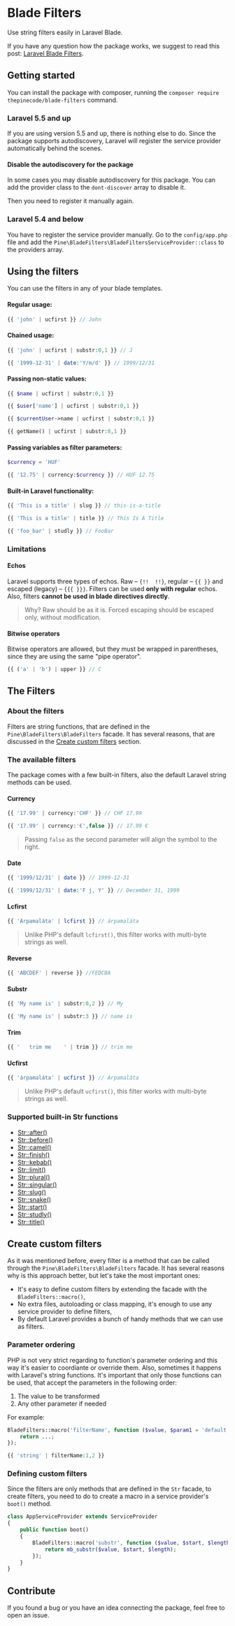 # Blade Filters

Use string filters easily in Laravel Blade.

If you have any question how the package works, we suggest to read this post:
[Laravel Blade Filters](https://pineco.de/laravel-blade-filters/).

## Getting started

You can install the package with composer, running the `composer require thepinecode/blade-filters` command.

### Laravel 5.5 and up

If you are using version 5.5 and up, there is nothing else to do.
Since the package supports autodiscovery, Laravel will register the service provider automatically behind the scenes.

#### Disable the autodiscovery for the package

In some cases you may disable autodiscovery for this package.
You can add the provider class to the `dont-discover` array to disable it.

Then you need to register it manually again.

### Laravel 5.4 and below

You have to register the service provider manually.
Go to the `config/app.php` file and add the `Pine\BladeFilters\BladeFiltersServiceProvider::class` to the providers array.

## Using the filters

You can use the filters in any of your blade templates.

#### Regular usage:

```php
{{ 'john' | ucfirst }} // John
```

#### Chained usage:

```php
{{ 'john' | ucfirst | substr:0,1 }} // J

{{ '1999-12-31' | date:'Y/m/d' }} // 1999/12/31
```

#### Passing non-static values:

```php
{{ $name | ucfirst | substr:0,1 }}

{{ $user['name'] | ucfirst | substr:0,1 }}

{{ $currentUser->name | ucfirst | substr:0,1 }}

{{ getName() | ucfirst | substr:0,1 }}
```

#### Passing variables as filter parameters:

```php
$currency = 'HUF'

{{ '12.75' | currency:$currency }} // HUF 12.75
```

#### Built-in Laravel functionality:

```php
{{ 'This is a title' | slug }} // this-is-a-title

{{ 'This is a title' | title }} // This Is A Title

{{ 'foo_bar' | studly }} // FooBar
```

### Limitations

#### Echos

Laravel supports three types of echos. Raw – `{!!  !!}`, regular – `{{ }}` and escaped (legacy) – `{{{ }}}`.
Filters can be used **only with regular** echos. Also, filters **cannot be used in blade directives directly**.

> Why? Raw should be as it is. Forced escaping should be escaped only, without modification.

#### Bitwise operators

Bitwise operators are allowed, but they must be wrapped in parentheses,
since they are using the same "pipe operator".

```php
{{ ('a' | 'b') | upper }} // C
```

## The Filters

### About the filters

Filters are string functions, that are defined in the `Pine\BladeFilters\BladeFilters` facade.
It has several reasons, that are discussed in the [Create custom filters](#create-custom-filters) section.

### The available filters

The package comes with a few built-in filters, also the default Laravel string methods can be used.

#### Currency

```php
{{ '17.99' | currency:'CHF' }} // CHF 17.99

{{ '17.99' | currency:'€',false }} // 17.99 €
```

> Passing `false` as the second parameter will align the symbol to the right.

#### Date

```php
{{ '1999/12/31' | date }} // 1999-12-31

{{ '1999/12/31' | date:'F j, Y' }} // December 31, 1999
```

#### Lcfirst

```php
{{ 'Árpamaláta' | lcfirst }} // árpamaláta
```

> Unlike PHP's default `lcfirst()`, this filter works with multi-byte strings as well.

#### Reverse

```php
{{ 'ABCDEF' | reverse }} //FEDCBA
```

#### Substr

```php
{{ 'My name is' | substr:0,2 }} // My

{{ 'My name is' | substr:3 }} // name is
```

#### Trim

```php
{{ '   trim me    ' | trim }} // trim me
```

#### Ucfirst

```php
{{ 'árpamaláta' | ucfirst }} // Árpamaláta
```

> Unlike PHP's default `ucfirst()`, this filter works with multi-byte strings as well.

### Supported built-in Str functions

- [Str::after()](https://laravel.com/docs/5.8/helpers#method-str-after)
- [Str::before()](https://laravel.com/docs/5.8/helpers#method-str-before)
- [Str::camel()](https://laravel.com/docs/5.8/helpers#method-str-camel)
- [Str::finish()](https://laravel.com/docs/5.8/helpers#method-str-finish)
- [Str::kebab()](https://laravel.com/docs/5.8/helpers#method-str-kebab)
- [Str::limit()](https://laravel.com/docs/5.8/helpers#method-str-limit)
- [Str::plural()](https://laravel.com/docs/5.8/helpers#method-str-plural)
- [Str::singular()](https://laravel.com/docs/5.8/helpers#method-str-singular)
- [Str::slug()](https://laravel.com/docs/5.8/helpers#method-str-slug)
- [Str::snake()](https://laravel.com/docs/5.8/helpers#method-str-snake)
- [Str::start()](https://laravel.com/docs/5.8/helpers#method-str-start)
- [Str::studly()](https://laravel.com/docs/5.8/helpers#method-str-studly)
- [Str::title()](https://laravel.com/docs/5.8/helpers#method-str-title)

## Create custom filters

As it was mentioned before, every filter is a method that can be called through the `Pine\BladeFilters\BladeFilters` facade.
It has several reasons why is this approach better, but let's take the most important ones:

- It's easy to define custom filters by extending the facade with the `BladeFilters::macro()`,
- No extra files, autoloading or class mapping, it's enough to use any service provider to define filters,
- By default Laravel provides a bunch of handy methods that we can use as filters.

### Parameter ordering

PHP is not very strict regarding to function's parameter ordering and this way it's easier to coordiante or override them.
Also, sometimes it happens with Laravel's string functions. It's important that only those functions can be used, that accept the parameters in the following order:

1. The value to be transformed
2. Any other parameter if needed

For example:

```php
BladeFilters::macro('filterName', function ($value, $param1 = 'default', $param2 = null) {
    return ...;
});

{{ 'string' | filterName:1,2 }}
```

### Defining custom filters

Since the filters are only methods that are defined in the `Str` facade, to create filters, you need to do to create a macro
in a service provider's `boot()` method.

```php
class AppServiceProvider extends ServiceProvider
{
    public function boot()
    {
        BladeFilters::macro('substr', function ($value, $start, $length = null) {
            return mb_substr($value, $start, $length);
        });
    }
}
```

## Contribute

If you found a bug or you have an idea connecting the package, feel free to open an issue.
